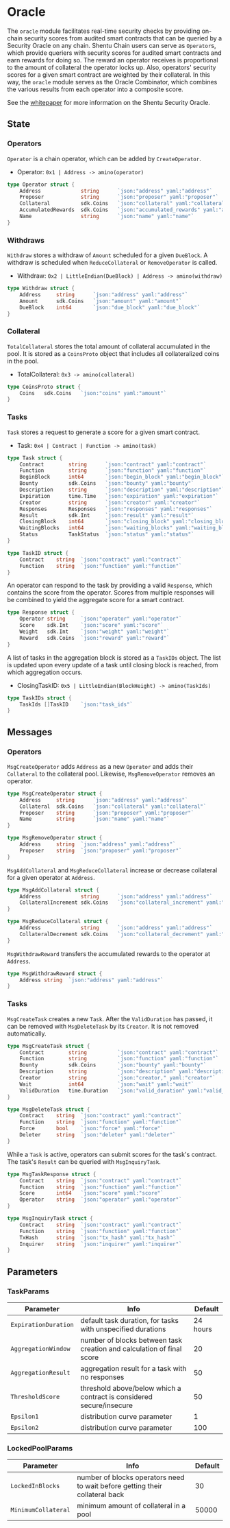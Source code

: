 # Oracle

The `oracle` module facilitates real-time security checks by providing on-chain security scores from audited smart contracts that can be queried by a Security Oracle on any chain.
Shentu Chain users can serve as `Operator`s, which provide queriers with security scores for audited smart contracts and earn rewards for doing so. The reward an operator receives is proportional to the amount of collateral the operator locks up. Also, operators' security scores for a given smart contract are weighted by their collateral. In this way, the `oracle` module serves as the Oracle Combinator, which combines the various results from each operator into a composite score.

See the [whitepaper](https://www.shentu.technology/whitepaper#2-Shentu-Security-Oracle) for more information on the Shentu Security Oracle.


## State

### Operators

`Operator` is a chain operator, which can be added by `CreateOperator`.

- Operator: `0x1 | Address -> amino(operator)`

```go
type Operator struct {
    Address             string      `json:"address" yaml:"address"`
    Proposer            string      `json:"proposer" yaml:"proposer"`
    Collateral          sdk.Coins   `json:"collateral" yaml:"collateral"`
    AccumulatedRewards  sdk.Coins   `json:"accumulated_rewards" yaml:"accumulated_rewards"`
    Name                string      `json:"name" yaml:"name"`
}
```

### Withdraws

`Withdraw` stores a withdraw of `Amount` scheduled for a given `DueBlock`. A withdraw is scheduled when `ReduceCollateral` or `RemoveOperator` is called.

- Withdraw: `0x2 | LittleEndian(DueBlock) | Address -> amino(withdraw)`

```go
type Withdraw struct {
    Address     string      `json:"address" yaml:"address"`
    Amount      sdk.Coins   `json:"amount" yaml:"amount"`
    DueBlock    int64       `json:"due_block" yaml:"due_block"`
}
```

### Collateral

`TotalCollateral` stores the total amount of collateral accumulated in the pool. It is stored as a `CoinsProto` object that includes all collateralized coins in the pool.

- TotalCollateral: `0x3 -> amino(collateral)`

```go
type CoinsProto struct {
    Coins   sdk.Coins   `json:"coins" yaml:"amount"`
}
```

### Tasks

`Task` stores a request to generate a score for a given smart contract.

- Task: `0x4 | Contract | Function -> amino(task)`

```go
type Task struct {
    Contract        string      `json:"contract" yaml:"contract"`
    Function        string      `json:"function" yaml:"function"`
    BeginBlock      int64       `json:"begin_block" yaml:"begin_block"`
    Bounty          sdk.Coins   `json:"bounty" yaml:"bounty"`
    Description     string      `json:"description" yaml:"description"`
    Expiration      time.Time   `json:"expiration" yaml:"expiration"`
    Creator         string		`json:"creator" yaml:"creator"`
    Responses       Responses   `json:"responses" yaml:"responses"`
    Result          sdk.Int     `json:"result" yaml:"result"`
    ClosingBlock    int64       `json:"closing_block" yaml:"closing_block"`
    WaitingBlocks   int64       `json:"waiting_blocks" yaml:"waiting_blocks"`
    Status          TaskStatus  `json:"status" yaml:"status"`
}

type TaskID struct {
    Contract    string  `json:"contract" yaml:"contract"`
    Function    string  `json:"function" yaml:"function"`
}
```

An operator can respond to the task by providing a valid `Response`, which contains the score from the operator. Scores from multiple responses will be combined to yield the aggregate score for a smart contract.

```go
type Response struct {
    Operator string		`json:"operator" yaml:"operator"`
    Score    sdk.Int	`json:"score" yaml:"score"`
    Weight   sdk.Int	`json:"weight" yaml:"weight"`
    Reward   sdk.Coins	`json:"reward" yaml:"reward"`
}
```

A list of tasks in the aggregation block is stored as a `TaskIDs` object. The list is updated upon every update of a task until closing block is reached, from which aggregation occurs.

- ClosingTaskID: `0x5 | LittleEndian(BlockHeight) -> amino(TaskIds)`

```go
type TaskIDs struct {
    TaskIds []TaskID    `json:"task_ids"`
}
```

## Messages

### Operators

`MsgCreateOperator` adds `Address` as a new `Operator` and adds their `Collateral` to the collateral pool. Likewise, `MsgRemoveOperator` removes an operator.

```go
type MsgCreateOperator struct {
    Address     string      `json:"address" yaml:"address"`
    Collateral  sdk.Coins   `json:"collateral" yaml:"collateral"`
    Proposer    string      `json:"proposer" yaml:"proposer"`
    Name        string      `json:"name" yaml:"name"`
}

type MsgRemoveOperator struct {
    Address     string  `json:"address" yaml:"address"`
    Proposer    string  `json:"proposer" yaml:"proposer"`
}
```

`MsgAddCollateral` and `MsgReduceCollateral` increase or decrease collateral for a given operator at `Address`.

```go
type MsgAddCollateral struct {
    Address             string      `json:"address" yaml:"address"`
    CollateralIncrement sdk.Coins   `json:"collateral_increment" yaml:"collateral_increment"`
}

type MsgReduceCollateral struct {
    Address             string      `json:"address" yaml:"address"`
    CollateralDecrement sdk.Coins   `json:"collateral_decrement" yaml:"collateral_decrement"`
}
```

`MsgWithdrawReward` transfers the accumulated rewards to the operator at `Address`.

```go
type MsgWithdrawReward struct {
    Address string  `json:"address" yaml:"address"`
}
```

### Tasks

`MsgCreateTask` creates a new `Task`. After the `ValidDuration` has passed, it can be removed with `MsgDeleteTask` by its `Creator`. It is not removed automatically.

```go
type MsgCreateTask struct {
    Contract        string          `json:"contract" yaml:"contract"`
    Function        string          `json:"function" yaml:"function"`
    Bounty          sdk.Coins       `json:"bounty" yaml:"bounty"`
    Description     string          `json:"description" yaml:"description"`
    Creator         string          `json:"creator," yaml:"creator"`
    Wait            int64           `json:"wait" yaml:"wait"`
    ValidDuration   time.Duration   `json:"valid_duration" yaml:"valid_duration"`
}

type MsgDeleteTask struct {
    Contract    string  `json:"contract" yaml:"contract"`
    Function    string  `json:"function" yaml:"function"`
    Force       bool    `json:"force" yaml:"force"`
    Deleter     string  `json:"deleter" yaml:"deleter"`
}
```

While a `Task` is active, operators can submit scores for the task's contract. The task's `Result` can be queried with `MsgInquiryTask`.

```go
type MsgTaskResponse struct {
    Contract    string  `json:"contract" yaml:"contract"`
    Function    string  `json:"function" yaml:"function"`
    Score       int64   `json:"score" yaml:"score"`
    Operator    string  `json:"operator" yaml:"operator"`
}

type MsgInquiryTask struct {
    Contract    string  `json:"contract" yaml:"contract"`
    Function    string  `json:"function" yaml:"function"`
    TxHash      string  `json:"tx_hash" yaml:"tx_hash"`
    Inquirer    string  `json:"inquirer" yaml:"inquirer"`
}
```

## Parameters

### TaskParams

| Parameter            | Info                                                                         | Default  |
|----------------------|------------------------------------------------------------------------------|----------|
| `ExpirationDuration` | default task duration, for tasks with unspecified durations                  | 24 hours |
| `AggregationWindow`  | number of blocks between task creation and calculation of final score        | 20       |
| `AggregationResult`  | aggregation result for a task with no responses                              | 50       |
| `ThresholdScore`     | threshold above/below which a contract is considered secure/insecure         | 50       |
| `Epsilon1`           | distribution curve parameter                                                 | 1        |
| `Epsilon2`           | distribution curve parameter                                                 | 100      |


### LockedPoolParams

| Parameter            | Info                                                                         | Default  |
|----------------------|------------------------------------------------------------------------------|----------|
| `LockedInBlocks`     | number of blocks operators need to wait before getting their collateral back | 30       |
| `MinimumCollateral`  | minimum amount of collateral in a pool										  | 50000    |
